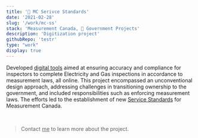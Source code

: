 ```yaml
---
title: '🍁 MC Serivce Standards'
date: '2021-02-28'
slug: '/work/mc-ss'
stack: 'Measurement Canada, 🍁 Government Projects'
description: 'Digitization project'
githubRepo: 'testr'
type: "work"  
display: true
---
```


Developed [digital tools](https://ised-isde.canada.ca/site/measurement-canada/en/inspections) aimed at ensuring accuracy and compliance for inspectors to complete Electricity and Gas inspections in accordance to measurement laws, all online. This project encompassed an unconventional design approach, addressing challenges in transitioning ownership to the government, and included responsibilities such as enforcing measurement laws. The efforts led to the establishment of new [Service Standards](https://ised-isde.canada.ca/site/measurement-canada/en/mandate/service-standards) for Measurement Canada.

<br/>

> Contact <a href="mailto:jude@judepark.com" style="color: var(--font-color-muted)">me</a> to learn more about the project.


